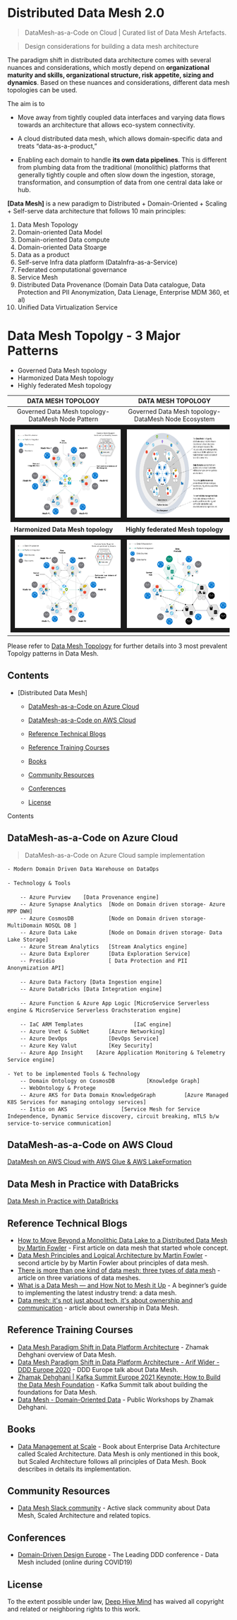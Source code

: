 # Distributed Data Mesh 2.0 

> DataMesh-as-a-Code on Cloud | Curated list of Data Mesh Artefacts.

> Design considerations for building a data mesh architecture

The paradigm shift in distributed data architecture comes with several nuances and considerations, which mostly depend on **organizational maturity and skills, organizational structure, risk appetite, sizing and dynamics**. Based on these nuances and considerations, different data mesh topologies can be used.

The aim is to 

- Move away from tightly coupled data interfaces and varying data flows towards an architecture that allows eco-system connectivity.

- A cloud distributed data mesh, which allows domain-specific data and treats “data-as-a-product,” 

- Enabling each domain to handle **its own data pipelines**. This is different from plumbing data from the traditional (monolithic) platforms that generally tightly couple and often slow down the ingestion, storage, transformation, and consumption of data from one central data lake or hub.


**[Data Mesh]** is a new paradigm to Distributed + Domain-Oriented + Scaling + Self-serve data architecture that follows 10 main principles: 
1. Data Mesh Topology
2. Domain-oriented Data Model  
3. Domain-oriented Data compute 
4. Domain-oriented Data Stoarge 
5. Data as a product
6. Self-serve Infra data platform (DataInfra-as-a-Service)
7. Federated computational governance
8. Service Mesh 
9. Distributed Data Provenance (Domain Data Data catalogue, Data Protection and PII Anonymization, Data Lienage, Enterprise MDM 360, et al)
10. Unified Data Virtualization Service

# **Data Mesh Topolgy** - 3 Major Patterns
- Governed Data Mesh topology
- Harmonized Data Mesh topology
- Highly federated Mesh topology

|**DATA MESH TOPOLOGY**| **DATA MESH TOPOLOGY**|
| :---: | :---:|
| Governed Data Mesh topology- DataMesh Node Pattern | Governed Data Mesh topology- DataMesh Node Ecosystem| 
|<img src="images/DataMeshNodePattern.png" width="500" height="200" border="10">|<img src="images/DataMeshNodeEcosystem.png" width="500" height="200" border="10">|
| **Harmonized Data Mesh topology** | **Highly federated Mesh topology**| 
|<img src="images/HarmonizedMeshNodePattern.png" width="500" height="200" border="10">|<img src="images/HighlyfederatedMeshTopology.png" width="500" height="200" border="10">|


Please refer to [Data Mesh Topology](https://github.com/DeepHiveMind/Distributed_DataMesh_2.0_Cloud_Implementation/blob/main/DataMeshTopology.md) for further details into 3 most prevalent Topolgy patterns in Data Mesh.



## Contents

- [Distributed Data Mesh]
	
	- [DataMesh-as-a-Code on Azure Cloud](#DataMesh-as-a-Code-on-Azure-Cloud)
	
	- [DataMesh-as-a-Code on AWS Cloud](#DataMesh-as-a-Code-on-AWS-Cloud)
	
	- [Reference Technical Blogs](#Reference-Technical-Blogs)
	- [Reference Training Courses](#Reference-training-courses)
	
	- [Books](#books)
	- [Community Resources](#community-resources)
	- [Conferences](#conferences)
	- [License](#license)

Contents
## DataMesh-as-a-Code on Azure Cloud

> DataMesh-as-a-Code on Azure Cloud sample implementation  

	- Modern Domain Driven Data Warehouse on DataOps
	
	- Technology & Tools 

		-- Azure Purview	[Data Provenance engine]
		-- Azure Synapse Analytics	[Node on Domain driven storage- Azure MPP DWH]
		-- Azure CosmosDB			[Node on Domain driven storage- MultiDomain NOSQL DB ]
		-- Azure Data Lake			[Node on Domain driven storage- Data Lake Storage]
		-- Azure Stream Analytics	[Stream Analytics engine]
		-- Azure Data Explorer		[Data Exploration Service]
		-- Presidio					[ Data Protection and PII Anonymization API]
		
		-- Azure Data Factory [Data Ingestion engine]
		-- Azure DataBricks [Data Integration engine]

		-- Azure Function & Azure App Logic [MicroService Serverless engine & MicroService Serverless Orachsteration engine]
		
		-- IaC ARM Templates				[IaC engine]
		-- Azure Vnet & SubNet		[Azure Networking]
		-- Azure DevOps 			[DevOps Service]
		-- Azure Key Valut			[Key Security]
		-- Azure App Insight 	[Azure Application Monitoring & Telemetry Service engine]
		
	- Yet to be implemented Tools & Technology
		-- Domain Ontology on CosmosDB			[Knowledge Graph]		
		-- WebOntology & Protege
		-- Azure AKS for Data Domain KnowledgeGraph			[Azure Managed K8S Services for managing ontology services]
		-- Istio on AKS 				[Service Mesh for Service Independence, Dynamic Service discovery, circuit breaking, mTLS b/w service-to-service communication] 
		
## DataMesh-as-a-Code on AWS Cloud
[DataMesh on AWS Cloud with AWS Glue & AWS LakeFormation](https://aws.amazon.com/blogs/big-data/design-a-data-mesh-architecture-using-aws-lake-formation-and-aws-glue/)

## Data Mesh in Practice with DataBricks
[Data Mesh in Practice with DataBricks](https://databricks.com/session_na20/data-mesh-in-practice-how-europes-leading-online-platform-for-fashion-goes-beyond-the-data-lake)

## Reference Technical Blogs

- [How to Move Beyond a Monolithic Data Lake to a Distributed Data Mesh by Martin Fowler](https://martinfowler.com/articles/data-monolith-to-mesh.html) - First article on data mesh that started whole concept.
- [Data Mesh Principles and Logical Architecture by Martin Fowler](https://martinfowler.com/articles/data-mesh-principles.html) - second article by by Martin Fowler about principles of data mesh.
- [There is more than one kind of data mesh: three types of data mesh](https://towardsdatascience.com/theres-more-than-one-kind-of-data-mesh-three-types-of-data-meshes-7cb346dc2819) - article on three variations of data meshes.
- [What is a Data Mesh — and How Not to Mesh it Up](https://towardsdatascience.com/what-is-a-data-mesh-and-how-not-to-mesh-it-up-210710bb41e0) - A beginner’s guide to implementing the latest industry trend: a data mesh.
- [Data mesh: it's not just about tech, it's about ownership and communication](https://www.thoughtworks.com/insights/blog/data-mesh-its-not-about-tech-its-about-ownership-and-communication) - article about ownership in Data Mesh.


## Reference Training Courses

- [Data Mesh Paradigm Shift in Data Platform Architecture](https://www.youtube.com/watch?v=52MCFe4v0UU) - Zhamak Dehghani overview of Data Mesh. 
- [Data Mesh Paradigm Shift in Data Platform Architecture - Arif Wider - DDD Europe 2020](https://www.youtube.com/watch?v=Iqbl9AS03VU&t=1s) - DDD Europe talk about Data Mesh.
- [Zhamak Dehghani | Kafka Summit Europe 2021 Keynote: How to Build the Data Mesh Foundation](https://www.youtube.com/watch?v=QF41q10NSAs) - Kafka Summit talk about building the foundations for Data Mesh.
- [Data Mesh - Domain-Oriented Data](https://training.dddeurope.com/data-mesh-zhamak-dheghani/) - Public Workshops by Zhamak Dehghani.



## Books

- [Data Management at Scale](https://www.oreilly.com/library/view/data-management-at/9781492054771/) - Book about Enterprise Data Architecture called Scaled Architecture. Data Mesh is only mentioned in this book, but Scaled Architecture follows all principles of Data Mesh. Book describes in details its implementation.

## Community Resources

- [Data Mesh Slack community](data-mesh.slack.com) - Active slack community about Data Mesh, Scaled Architecture and related topics.


## Conferences

- [Domain-Driven Design Europe](https://dddeurope.com) - The Leading DDD conference - Data Mesh included (online during COVID19)


## License


To the extent possible under law, [Deep Hive Mind](https://DeepHiveMind.io) has waived all copyright and related or neighboring rights to this work.
